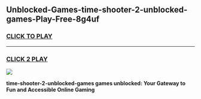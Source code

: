 
## Unblocked-Games-time-shooter-2-unblocked-games-Play-Free-8g4uf
<h3>
<a href="https://premium76.site?title=time-shooter-2-unblocked-games&ref=20A">CLICK TO PLAY</a></h3>
<hr>

<h3>
<a href="https://premium76.site?title=time-shooter-2-unblocked-games&ref=20A">CLICK 2 PLAY</a>
  
</h3>

<a href="https://premium76.site?title=time-shooter-2-unblocked-games&ref=20A"><img src="https://clearcache.store/games.png"></a>


**time-shooter-2-unblocked-games games unblocked: Your Gateway to Fun and Accessible Online Gaming**
